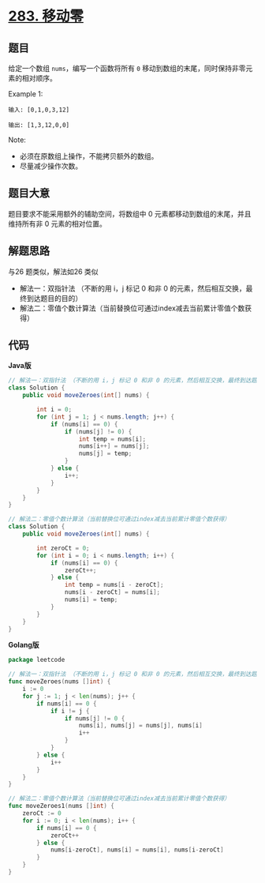 # [283. 移动零](https://leetcode-cn.com/problems/move-zeroes/)

## 题目

给定一个数组 `nums`，编写一个函数将所有 `0` 移动到数组的末尾，同时保持非零元素的相对顺序。

Example 1:

```
输入: [0,1,0,3,12]

输出: [1,3,12,0,0]
```

Note:

- 必须在原数组上操作，不能拷贝额外的数组。
- 尽量减少操作次数。



## 题目大意

题目要求不能采用额外的辅助空间，将数组中 0 元素都移动到数组的末尾，并且维持所有非 0 元素的相对位置。

## 解题思路

与26 题类似，解法如26 类似

- 解法一：双指针法 （不断的用 i，j 标记 0 和非 0 的元素，然后相互交换，最终到达题目的目的） 
- 解法二：零值个数计算法（当前替换位可通过index减去当前累计零值个数获得）

## 代码


**Java版**

```java
// 解法一：双指针法 （不断的用 i，j 标记 0 和非 0 的元素，然后相互交换，最终到达题目的目的） 
class Solution {
    public void moveZeroes(int[] nums) {

        int i = 0;
        for (int j = 1; j < nums.length; j++) {
            if (nums[i] == 0) {
                if (nums[j] != 0) {
                    int temp = nums[i];
                    nums[i++] = nums[j];
                    nums[j] = temp;
                }
            } else {
                i++;
            }
        }
    }
}

// 解法二：零值个数计算法（当前替换位可通过index减去当前累计零值个数获得）
class Solution {
    public void moveZeroes(int[] nums) {

        int zeroCt = 0;
        for (int i = 0; i < nums.length; i++) {
            if (nums[i] == 0) {
                zeroCt++;
            } else {
                int temp = nums[i - zeroCt];
                nums[i - zeroCt] = nums[i];
                nums[i] = temp;
            }
        }
    }
}
```

**Golang版**

```go
package leetcode

// 解法一：双指针法 （不断的用 i，j 标记 0 和非 0 的元素，然后相互交换，最终到达题目的目的）
func moveZeroes(nums []int) {
	i := 0
	for j := 1; j < len(nums); j++ {
		if nums[i] == 0 {
			if i != j {
				if nums[j] != 0 {
					nums[i], nums[j] = nums[j], nums[i]
					i++
				}
			}
		} else {
			i++
		}
	}
}

// 解法二：零值个数计算法（当前替换位可通过index减去当前累计零值个数获得）
func moveZeroes1(nums []int) {
	zeroCt := 0
	for i := 0; i < len(nums); i++ {
		if nums[i] == 0 {
			zeroCt++
		} else {
			nums[i-zeroCt], nums[i] = nums[i], nums[i-zeroCt]
		}
	}
}

```


